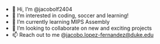 - 👋 Hi, I’m @jacobolf2404
- 👀 I’m interested in coding, soccer and learning!
- 🌱 I’m currently learning MIPS Assembly 
- 💞️ I’m looking to collaborate on new and exciting projects
- 📫 Reach out to me @jacobo.lopez-fernandez@duke.edu

<!---
jacobolf2404/jacobolf2404 is a ✨ special ✨ repository because its `README.md` (this file) appears on your GitHub profile.
You can click the Preview link to take a look at your changes.
--->
